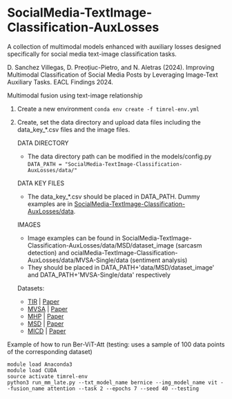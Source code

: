 # SocialMedia-TextImage-Classification-AuxLosses
A collection of multimodal models enhanced with auxiliary losses designed specifically for social media text-image classification tasks. 


D. Sanchez Villegas, D. Preoțiuc-Pietro, and N. Aletras (2024). Improving Multimodal Classification of Social Media Posts by Leveraging Image-Text Auxiliary Tasks. EACL Findings 2024.


Multimodal fusion using text-image relationship

1. Create a new environment
```conda env create -f timrel-env.yml```
2. Create, set the data directory and upload data files including the data_key_*.csv files and the image files.

   DATA DIRECTORY
    - The data directory path can be modified in the models/config.py
   ```DATA_PATH = "SocialMedia-TextImage-Classification-AuxLosses/data/"```

   DATA KEY FILES
    - The data_key_*.csv should be placed in DATA_PATH. Dummy examples are in [SocialMedia-TextImage-Classification-AuxLosses/data](https://github.com/danaesavi/ocialMedia-TextImage-Classification-AuxLosses/tree/main/data).

   IMAGES
    - Image examples can be found in SocialMedia-TextImage-Classification-AuxLosses/data/MSD/dataset_image (sarcasm detection) and ocialMedia-TextImage-Classification-AuxLosses/data/MVSA-Single/data (sentiment analysis)
    - They should be placed in DATA_PATH+'data/MSD/dataset_image' and DATA_PATH+'MVSA-Single/data' respectively  

   Datasets:
    - [TIR](https://github.com/danielpreotiuc/text-image-relationship/) | [Paper](https://aclanthology.org/P19-1272.pdf)
    - [MVSA](http://mcrlab.net/research/mvsa-sentiment-analysis-on-multi-view-social-data/) | [Paper](https://link.springer.com/chapter/10.1007/978-3-319-27674-8_2)
    - [MHP](https://zenodo.org/record/5123567#.Y-OAq-zP1pR) | [Paper](https://aclanthology.org/2021.findings-acl.166.pdf)
    - [MSD](https://github.com/headacheboy/data-of-multimodal-sarcasm-detection) | [Paper](https://aclanthology.org/P19-1239.pdf) 
    - [MICD](https://github.com/danaesavi/micd-influencer-content-twitter) | [Paper](http://www.afnlp.org/conferences/ijcnlp2023/proceedings/main-long/cdrom/pdf/2023.ijcnlp-long.15.pdf)
   

Example of how to run Ber-ViT-Att (testing: uses a sample of 100 data points of the corresponding dataset)

```
module load Anaconda3
module load CUDA
source activate timrel-env
python3 run_mm_late.py --txt_model_name bernice --img_model_name vit --fusion_name attention --task 2 --epochs 7 --seed 40 --testing
```


